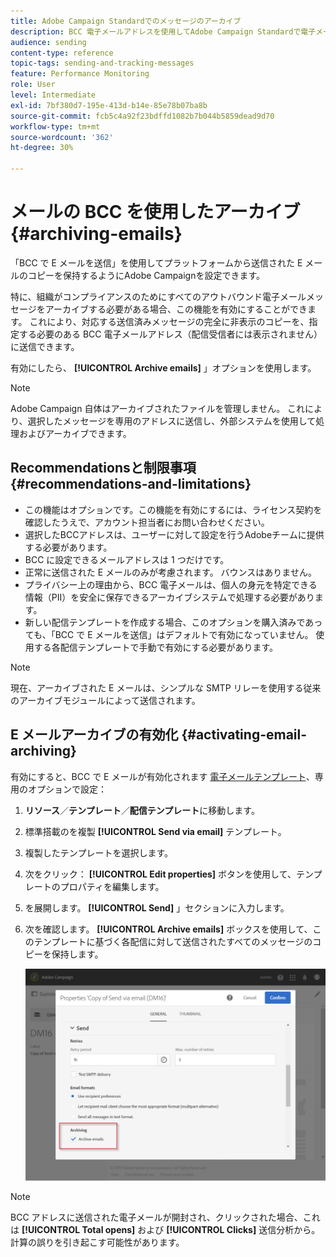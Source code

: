 ```yaml
---
title: Adobe Campaign Standardでのメッセージのアーカイブ
description: BCC 電子メールアドレスを使用してAdobe Campaign Standardで電子メールをアーカイブする方法について説明します。
audience: sending
content-type: reference
topic-tags: sending-and-tracking-messages
feature: Performance Monitoring
role: User
level: Intermediate
exl-id: 7bf380d7-195e-413d-b14e-85e78b07ba8b
source-git-commit: fcb5c4a92f23bdffd1082b7b044b5859dead9d70
workflow-type: tm+mt
source-wordcount: '362'
ht-degree: 30%

---
```


# メールの BCC を使用したアーカイブ{#archiving-emails}

「BCC で E メールを送信」を使用してプラットフォームから送信された E メールのコピーを保持するようにAdobe Campaignを設定できます。

特に、組織がコンプライアンスのためにすべてのアウトバウンド電子メールメッセージをアーカイブする必要がある場合、この機能を有効にすることができます。 これにより、対応する送信済みメッセージの完全に非表示のコピーを、指定する必要のある BCC 電子メールアドレス（配信受信者には表示されません）に送信できます。

有効にしたら、 **[!UICONTROL Archive emails]** 」オプションを使用します。

>[!NOTE]
>
>Adobe Campaign 自体はアーカイブされたファイルを管理しません。 これにより、選択したメッセージを専用のアドレスに送信し、外部システムを使用して処理およびアーカイブできます。

## Recommendationsと制限事項 {#recommendations-and-limitations}

* この機能はオプションです。この機能を有効にするには、ライセンス契約を確認したうえで、アカウント担当者にお問い合わせください。
* 選択したBCCアドレスは、ユーザーに対して設定を行うAdobeチームに提供する必要があります。
* BCC に設定できるメールアドレスは 1 つだけです。
* 正常に送信された E メールのみが考慮されます。 バウンスはありません。
* プライバシー上の理由から、BCC 電子メールは、個人の身元を特定できる情報（PII）を安全に保存できるアーカイブシステムで処理する必要があります。
* 新しい配信テンプレートを作成する場合、このオプションを購入済みであっても、「BCC で E メールを送信」はデフォルトで有効になっていません。 使用する各配信テンプレートで手動で有効にする必要があります。

>[!NOTE]
>
>現在、アーカイブされた E メールは、シンプルな SMTP リレーを使用する従来のアーカイブモジュールによって送信されます。

## E メールアーカイブの有効化 {#activating-email-archiving}

有効にすると、BCC で E メールが有効化されます [電子メールテンプレート](../../start/using/marketing-activity-templates.md)、専用のオプションで設定：

1. **リソース**／**テンプレート**／**配信テンプレート**&#x200B;に移動します。
1. 標準搭載のを複製 **[!UICONTROL Send via email]** テンプレート。
1. 複製したテンプレートを選択します。
1. 次をクリック： **[!UICONTROL Edit properties]** ボタンを使用して、テンプレートのプロパティを編集します。
1. を展開します。 **[!UICONTROL Send]** 」セクションに入力します。
1. 次を確認します。 **[!UICONTROL Archive emails]** ボックスを使用して、このテンプレートに基づく各配信に対して送信されたすべてのメッセージのコピーを保持します。

   ![](assets/email_archiving.png)

>[!NOTE]
>
>BCC アドレスに送信された電子メールが開封され、クリックされた場合、これは **[!UICONTROL Total opens]** および **[!UICONTROL Clicks]** 送信分析から。計算の誤りを引き起こす可能性があります。
